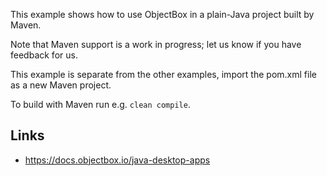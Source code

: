 This example shows how to use ObjectBox in a plain-Java project built by Maven.

Note that Maven support is a work in progress; let us know if you have feedback for us.

This example is separate from the other examples, import the pom.xml file as a new Maven project. 

To build with Maven run e.g. `clean compile`.

## Links
* https://docs.objectbox.io/java-desktop-apps
